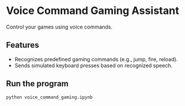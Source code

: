 # Voice Command Gaming Assistant

Control your games using voice commands.

## Features

- Recognizes predefined gaming commands (e.g., jump, fire, reload).
- Sends simulated keyboard presses based on recognized speech.

## Run the program

```bash
python voice_command_gaming.ipynb
```
